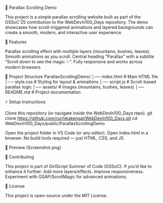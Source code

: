 🌄 Parallax Scrolling Demo

This project is a simple parallax scrolling website built as part of the GSSoC’25 contribution to the WebDevIn100_Days
 repository.
The demo showcases how scroll-triggered animations and layered backgrounds can create a smooth, modern, and interactive user experience.

🚀 Features

Parallax scrolling effect with multiple layers (mountains, bushes, leaves).
Smooth animations as you scroll.
Central heading "Parallax" with a subtitle “Scroll down to see the magic ✨”.
Fully responsive and works across modern browsers.

📂 Project Structure
ParallaxScrollingDemo/
│── index.html       # Main HTML file
│── style.css        # Styling for layout & animations
│── script.js        # Scroll-based parallax logic
│── assets/          # Images (mountains, bushes, leaves)
│── README.md        # Project documentation

⚡ Setup Instructions

Clone this repository (or navigate inside the WebDevIn100_Days repo).
git clone https://github.com/ruchikakengal/WebDevIn100_Days.git
cd WebDevIn100_Days/public/ParallaxScrollingDemo


Open the project folder in VS Code (or any editor).
Open index.html in a browser.
No build tools required — just HTML, CSS, and JS.

🎨 Preview
(Screenshot.png)


🤝 Contributing

This project is part of GirlScript Summer of Code (GSSoC).
If you’d like to enhance it further:
Add more layers/effects.
Improve responsiveness.
Experiment with GSAP/ScrollMagic for advanced animations.

📜 License

This project is open-source under the MIT License.